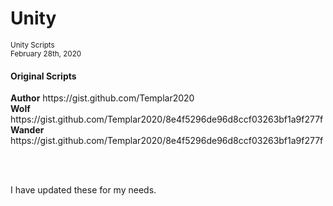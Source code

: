 # Unity
<small>Unity Scripts</small><br>
<small>February 28th, 2020</small>


<h4>Original Scripts</h4>
<strong>Author</strong> https://gist.github.com/Templar2020<br>
<strong>Wolf</strong> https://gist.github.com/Templar2020/8e4f5296de96d8ccf03263bf1a9f277f<br>
<strong>Wander</strong> https://gist.github.com/Templar2020/8e4f5296de96d8ccf03263bf1a9f277f<br>


<br><br>

I have updated these for my needs.
